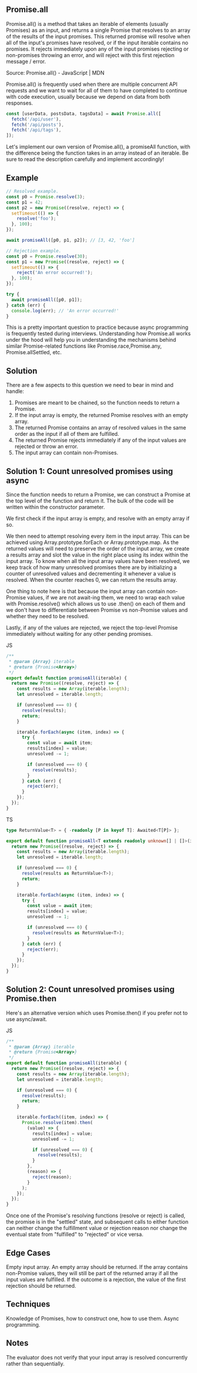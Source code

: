 ## Promise.all

Promise.all() is a method that takes an iterable of elements (usually Promises) as an input, and returns a single Promise that resolves to an array of the results of the input promises. This returned promise will resolve when all of the input's promises have resolved, or if the input iterable contains no promises. It rejects immediately upon any of the input promises rejecting or non-promises throwing an error, and will reject with this first rejection message / error.

Source: Promise.all() - JavaScript | MDN

Promise.all() is frequently used when there are multiple concurrent API requests and we want to wait for all of them to have completed to continue with code execution, usually because we depend on data from both responses.

```js
const [userData, postsData, tagsData] = await Promise.all([
  fetch('/api/user'),
  fetch('/api/posts'),
  fetch('/api/tags'),
]);
```

Let's implement our own version of Promise.all(), a promiseAll function, with the difference being the function takes in an array instead of an iterable. Be sure to read the description carefully and implement accordingly!

## Example

```js
// Resolved example.
const p0 = Promise.resolve(3);
const p1 = 42;
const p2 = new Promise((resolve, reject) => {
  setTimeout(() => {
    resolve('foo');
  }, 100);
});

await promiseAll([p0, p1, p2]); // [3, 42, 'foo']
```

```js
// Rejection example.
const p0 = Promise.resolve(30);
const p1 = new Promise((resolve, reject) => {
  setTimeout(() => {
    reject('An error occurred!');
  }, 100);
});

try {
  await promiseAll([p0, p1]);
} catch (err) {
  console.log(err); // 'An error occurred!'
}
```

This is a pretty important question to practice because async programming is frequently tested during interviews. Understanding how Promise.all works under the hood will help you in understanding the mechanisms behind similar Promise-related functions like Promise.race,Promise.any, Promise.allSettled, etc.

## Solution

There are a few aspects to this question we need to bear in mind and handle:

1. Promises are meant to be chained, so the function needs to return a Promise.
2. If the input array is empty, the returned Promise resolves with an empty array.
3. The returned Promise contains an array of resolved values in the same order as the input if all of them are fulfilled.
4. The returned Promise rejects immediately if any of the input values are rejected or throw an error.
5. The input array can contain non-Promises.

## Solution 1: Count unresolved promises using async

Since the function needs to return a Promise, we can construct a Promise at the top level of the function and return it. The bulk of the code will be written within the constructor parameter.

We first check if the input array is empty, and resolve with an empty array if so.

We then need to attempt resolving every item in the input array. This can be achieved using Array.prototype.forEach or Array.prototype.map. As the returned values will need to preserve the order of the input array, we create a results array and slot the value in the right place using its index within the input array. To know when all the input array values have been resolved, we keep track of how many unresolved promises there are by initializing a counter of unresolved values and decrementing it whenever a value is resolved. When the counter reaches 0, we can return the results array.

One thing to note here is that because the input array can contain non-Promise values, if we are not await-ing them, we need to wrap each value with Promise.resolve() which allows us to use .then() on each of them and we don't have to differentiate between Promise vs non-Promise values and whether they need to be resolved.

Lastly, if any of the values are rejected, we reject the top-level Promise immediately without waiting for any other pending promises.

JS

```js
/**
 * @param {Array} iterable
 * @return {Promise<Array>}
 */
export default function promiseAll(iterable) {
  return new Promise((resolve, reject) => {
    const results = new Array(iterable.length);
    let unresolved = iterable.length;

    if (unresolved === 0) {
      resolve(results);
      return;
    }

    iterable.forEach(async (item, index) => {
      try {
        const value = await item;
        results[index] = value;
        unresolved -= 1;

        if (unresolved === 0) {
          resolve(results);
        }
      } catch (err) {
        reject(err);
      }
    });
  });
}
```

TS

```ts
type ReturnValue<T> = { -readonly [P in keyof T]: Awaited<T[P]> };

export default function promiseAll<T extends readonly unknown[] | []>(iterable: T): Promise<ReturnValue<T>> {
  return new Promise((resolve, reject) => {
    const results = new Array(iterable.length);
    let unresolved = iterable.length;

    if (unresolved === 0) {
      resolve(results as ReturnValue<T>);
      return;
    }

    iterable.forEach(async (item, index) => {
      try {
        const value = await item;
        results[index] = value;
        unresolved -= 1;

        if (unresolved === 0) {
          resolve(results as ReturnValue<T>);
        }
      } catch (err) {
        reject(err);
      }
    });
  });
}
```

## Solution 2: Count unresolved promises using Promise.then

Here's an alternative version which uses Promise.then() if you prefer not to use async/await.

JS

```js
/**
 * @param {Array} iterable
 * @return {Promise<Array>}
 */
export default function promiseAll(iterable) {
  return new Promise((resolve, reject) => {
    const results = new Array(iterable.length);
    let unresolved = iterable.length;

    if (unresolved === 0) {
      resolve(results);
      return;
    }

    iterable.forEach((item, index) => {
      Promise.resolve(item).then(
        (value) => {
          results[index] = value;
          unresolved -= 1;

          if (unresolved === 0) {
            resolve(results);
          }
        },
        (reason) => {
          reject(reason);
        }
      );
    });
  });
}
```

Once one of the Promise's resolving functions (resolve or reject) is called, the promise is in the "settled" state, and subsequent calls to either function can neither change the fulfillment value or rejection reason nor change the eventual state from "fulfilled" to "rejected" or vice versa.

## Edge Cases

Empty input array. An empty array should be returned.
If the array contains non-Promise values, they will still be part of the returned array if all the input values are fulfilled.
If the outcome is a rejection, the value of the first rejection should be returned.

## Techniques

Knowledge of Promises, how to construct one, how to use them.
Async programming.

## Notes

The evaluator does not verify that your input array is resolved concurrently rather than sequentially.
